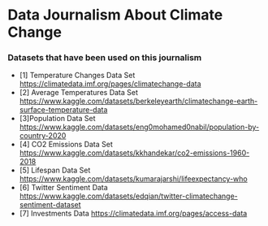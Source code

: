 # Data Journalism About Climate Change


### Datasets that have been used on this journalism
* [1] Temperature Changes Data Set
https://climatedata.imf.org/pages/climatechange-data
* [2] Average Temperatures Data Set
https://www.kaggle.com/datasets/berkeleyearth/climatechange-earth-surface-temperature-data
* [3]Population Data Set
https://www.kaggle.com/datasets/eng0mohamed0nabil/population-by-country-2020
* [4] CO2 Emissions Data Set
https://www.kaggle.com/datasets/kkhandekar/co2-emissions-1960-2018
* [5] Lifespan Data Set
https://www.kaggle.com/datasets/kumarajarshi/lifeexpectancy-who
* [6] Twitter Sentiment Data
https://www.kaggle.com/datasets/edqian/twitter-climatechange-sentiment-dataset
* [7] Investments Data
https://climatedata.imf.org/pages/access-data
